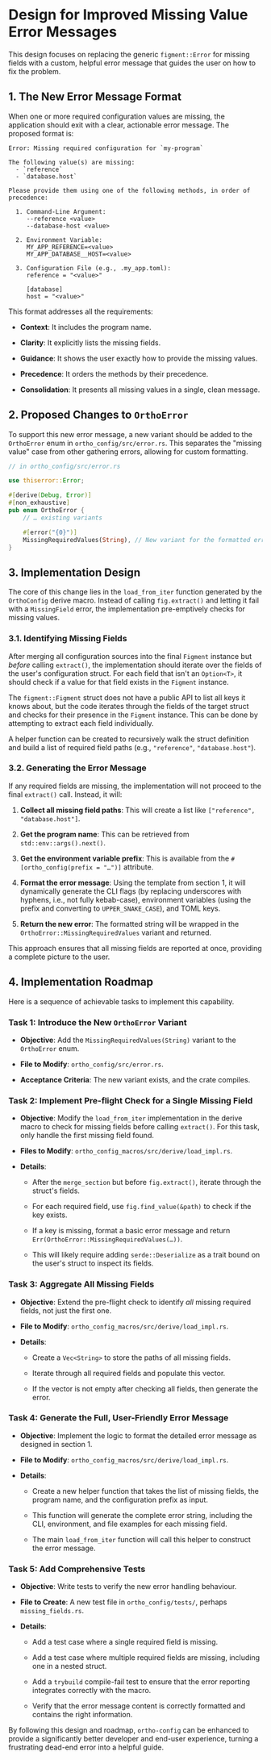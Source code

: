 # Design for Improved Missing Value Error Messages

This design focuses on replacing the generic `figment::Error` for missing
fields with a custom, helpful error message that guides the user on how to fix
the problem.

## 1. The New Error Message Format

When one or more required configuration values are missing, the application
should exit with a clear, actionable error message. The proposed format is:

```plaintext
Error: Missing required configuration for `my-program`

The following value(s) are missing:
  - `reference`
  - `database.host`

Please provide them using one of the following methods, in order of precedence:

  1. Command-Line Argument:
     --reference <value>
     --database-host <value>

  2. Environment Variable:
     MY_APP_REFERENCE=<value>
     MY_APP_DATABASE__HOST=<value>

  3. Configuration File (e.g., .my_app.toml):
     reference = "<value>"

     [database]
     host = "<value>"
```

This format addresses all the requirements:

- **Context**: It includes the program name.

- **Clarity**: It explicitly lists the missing fields.

- **Guidance**: It shows the user exactly how to provide the missing values.

- **Precedence**: It orders the methods by their precedence.

- **Consolidation**: It presents all missing values in a single, clean message.

## 2. Proposed Changes to `OrthoError`

To support this new error message, a new variant should be added to the
`OrthoError` enum in `ortho_config/src/error.rs`. This separates the "missing
value" case from other gathering errors, allowing for custom formatting.

```rust
// in ortho_config/src/error.rs

use thiserror::Error;

#[derive(Debug, Error)]
#[non_exhaustive]
pub enum OrthoError {
    // … existing variants

    #[error("{0}")]
    MissingRequiredValues(String), // New variant for the formatted error message
}
```

## 3. Implementation Design

The core of this change lies in the `load_from_iter` function generated by the
`OrthoConfig` derive macro. Instead of calling `fig.extract()` and letting it
fail with a `MissingField` error, the implementation pre-emptively checks for
missing values.

### 3.1. Identifying Missing Fields

After merging all configuration sources into the final `Figment` instance but
*before* calling `extract()`, the implementation should iterate over the fields
of the user's configuration struct. For each field that isn't an `Option<T>`,
it should check if a value for that field exists in the `Figment` instance.

The `figment::Figment` struct does not have a public API to list all keys it
knows about, but the code iterates through the fields of the target struct and
checks for their presence in the `Figment` instance. This can be done by
attempting to extract each field individually.

A helper function can be created to recursively walk the struct definition and
build a list of required field paths (e.g., `"reference"`, `"database.host"`).

### 3.2. Generating the Error Message

If any required fields are missing, the implementation will not proceed to the
final `extract()` call. Instead, it will:

1. **Collect all missing field paths**: This will create a list like
   `["reference", "database.host"]`.

2. **Get the program name**: This can be retrieved from
   `std::env::args().next()`.

3. **Get the environment variable prefix**: This is available from the
   `#[ortho_config(prefix = "…")]` attribute.

4. **Format the error message**: Using the template from section 1, it will
   dynamically generate the CLI flags (by replacing underscores with hyphens,
   i.e., not fully kebab-case), environment variables (using the prefix and
   converting to `UPPER_SNAKE_CASE`), and TOML keys.

5. **Return the new error**: The formatted string will be wrapped in the
   `OrthoError::MissingRequiredValues` variant and returned.

This approach ensures that all missing fields are reported at once, providing a
complete picture to the user.

## 4. Implementation Roadmap

Here is a sequence of achievable tasks to implement this capability.

### Task 1: Introduce the New `OrthoError` Variant

- **Objective**: Add the `MissingRequiredValues(String)` variant to the
  `OrthoError` enum.

- **File to Modify**: `ortho_config/src/error.rs`.

- **Acceptance Criteria**: The new variant exists, and the crate compiles.

### Task 2: Implement Pre-flight Check for a Single Missing Field

- **Objective**: Modify the `load_from_iter` implementation in the derive macro
  to check for missing fields before calling `extract()`. For this task, only
  handle the first missing field found.

- **Files to Modify**: `ortho_config_macros/src/derive/load_impl.rs`.

- **Details**:

  - After the `merge_section` but before `fig.extract()`, iterate through the
    struct's fields.

  - For each required field, use `fig.find_value(&path)` to check if the key
    exists.

  - If a key is missing, format a basic error message and return
    `Err(OrthoError::MissingRequiredValues(…))`.

  - This will likely require adding `serde::Deserialize` as a trait bound on
    the user's struct to inspect its fields.

### Task 3: Aggregate All Missing Fields

- **Objective**: Extend the pre-flight check to identify *all* missing required
  fields, not just the first one.

- **File to Modify**: `ortho_config_macros/src/derive/load_impl.rs`.

- **Details**:

  - Create a `Vec<String>` to store the paths of all missing fields.

  - Iterate through all required fields and populate this vector.

  - If the vector is not empty after checking all fields, then generate the
    error.

### Task 4: Generate the Full, User-Friendly Error Message

- **Objective**: Implement the logic to format the detailed error message as
  designed in section 1.

- **File to Modify**: `ortho_config_macros/src/derive/load_impl.rs`.

- **Details**:

  - Create a new helper function that takes the list of missing fields, the
    program name, and the configuration prefix as input.

  - This function will generate the complete error string, including the CLI,
    environment, and file examples for each missing field.

  - The main `load_from_iter` function will call this helper to construct the
    error message.

### Task 5: Add Comprehensive Tests

- **Objective**: Write tests to verify the new error handling behaviour.

- **File to Create**: A new test file in `ortho_config/tests/`, perhaps
  `missing_fields.rs`.

- **Details**:

  - Add a test case where a single required field is missing.

  - Add a test case where multiple required fields are missing, including one
    in a nested struct.

  - Add a `trybuild` compile-fail test to ensure that the error reporting
    integrates correctly with the macro.

  - Verify that the error message content is correctly formatted and contains
    the right information.

By following this design and roadmap, `ortho-config` can be enhanced to provide
a significantly better developer and end-user experience, turning a frustrating
dead-end error into a helpful guide.
